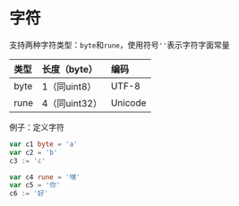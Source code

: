 # 字符

支持两种字符类型：`byte`和`rune`，使用符号`''`表示字符字面常量

| 类型 | 长度（byte） | 编码 |
| :--- | :--- | :--- |
| byte | 1（同uint8） | UTF-8 |
| rune | 4（同uint32） | Unicode |

例子：定义字符

```go
var c1 byte = 'a'
var c2 = 'b'
c3 := 'c'

var c4 rune = '嘿'
var c5 = '你'
c6 := '好'
```

